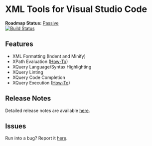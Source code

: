 # XML Tools for Visual Studio Code
**Roadmap Status:** [Passive](https://github.com/TrueCommerce/meta/wiki/roadmaps#passive-roadmap)<br />
[![Build Status](https://travis-ci.org/TrueCommerce/vscode-xml.svg?branch=master)](https://travis-ci.org/TrueCommerce/vscode-xml)
## Features
* XML Formatting (Indent and Minify)
* XPath Evaluation ([How-To](https://github.com/TrueCommerce/vscode-xml/wiki/How-To:-Evaluate-XPath-Queries))
* XQuery Language/Syntax Highlighting
* XQuery Linting
* XQuery Code Completion
* XQuery Execution ([How-To](https://github.com/TrueCommerce/vscode-xml/wiki/How-To%3A-Executing-XQuery-Scripts))

## Release Notes
Detailed release notes are available [here](https://github.com/TrueCommerce/vscode-xml/releases).

## Issues
Run into a bug? Report it [here](https://github.com/TrueCommerce/vscode-xml/issues).
